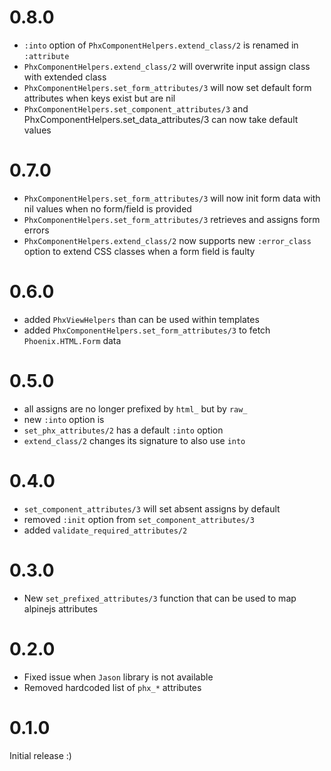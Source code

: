 # 0.8.0
- `:into` option of `PhxComponentHelpers.extend_class/2` is renamed in `:attribute`
- `PhxComponentHelpers.extend_class/2` will overwrite input assign class with extended class
- `PhxComponentHelpers.set_form_attributes/3` will now set default form attributes when keys
exist but are nil
- `PhxComponentHelpers.set_component_attributes/3` and PhxComponentHelpers.set_data_attributes/3
can now take default values

# 0.7.0
- `PhxComponentHelpers.set_form_attributes/3` will now init form data with nil values
when no form/field is provided
- `PhxComponentHelpers.set_form_attributes/3` retrieves and assigns form errors
- `PhxComponentHelpers.extend_class/2` now supports new `:error_class` option to
extend CSS classes when a form field is faulty

# 0.6.0
- added `PhxViewHelpers` than can be used within templates
- added `PhxComponentHelpers.set_form_attributes/3` to fetch `Phoenix.HTML.Form` data

# 0.5.0
- all assigns are no longer prefixed by `html_` but by `raw_`
- new `:into` option is 
- `set_phx_attributes/2` has a default `:into` option
- `extend_class/2` changes its signature to also use `into`

# 0.4.0
- `set_component_attributes/3` will set absent assigns by default
- removed `:init` option from `set_component_attributes/3`
- added `validate_required_attributes/2` 

# 0.3.0
- New `set_prefixed_attributes/3` function that can be used to map alpinejs attributes

# 0.2.0
- Fixed issue when `Jason` library is not available
- Removed hardcoded list of `phx_*` attributes

# 0.1.0
Initial release :)